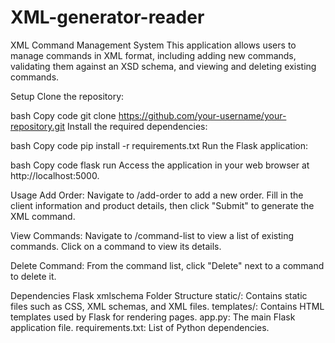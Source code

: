 # XML-generator-reader
XML Command Management System
This application allows users to manage commands in XML format, including adding new commands, validating them against an XSD schema, and viewing and deleting existing commands.

Setup
Clone the repository:

bash
Copy code
git clone https://github.com/your-username/your-repository.git
Install the required dependencies:

bash
Copy code
pip install -r requirements.txt
Run the Flask application:

bash
Copy code
flask run
Access the application in your web browser at http://localhost:5000.

Usage
Add Order: Navigate to /add-order to add a new order. Fill in the client information and product details, then click "Submit" to generate the XML command.

View Commands: Navigate to /command-list to view a list of existing commands. Click on a command to view its details.

Delete Command: From the command list, click "Delete" next to a command to delete it.

Dependencies
Flask
xmlschema
Folder Structure
static/: Contains static files such as CSS, XML schemas, and XML files.
templates/: Contains HTML templates used by Flask for rendering pages.
app.py: The main Flask application file.
requirements.txt: List of Python dependencies.
